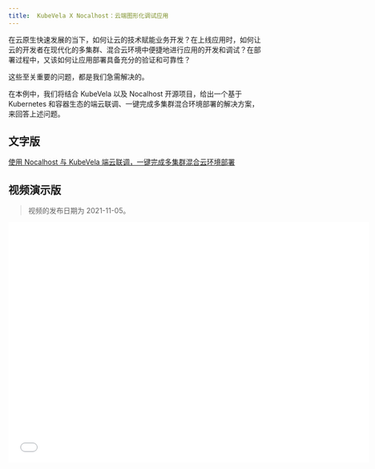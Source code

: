 ```yaml
---
title:  KubeVela X Nocalhost：云端图形化调试应用
---
```


在云原生快速发展的当下，如何让云的技术赋能业务开发？在上线应用时，如何让云的开发者在现代化的多集群、混合云环境中便捷地进行应用的开发和调试？在部署过程中，又该如何让应用部署具备充分的验证和可靠性？

这些至关重要的问题，都是我们急需解决的。

在本例中，我们将结合 KubeVela 以及 Nocalhost 开源项目，给出一个基于 Kubernetes 和容器生态的端云联调、一键完成多集群混合环境部署的解决方案，来回答上述问题。

## 文字版

[使用 Nocalhost 与 KubeVela 端云联调，一键完成多集群混合云环境部署](https://kubevela.io/zh/blog/2022/03/27/kubevela-with-nocalhost)

## 视频演示版

> 视频的发布日期为 2021-11-05。

<iframe height="480" width="720" src="//player.bilibili.com/player.html?aid=721472897&bvid=BV1mS4y1R7Ez&cid=436552361&page=1&high_quality=1" scrolling="no" border="0" frameborder="no" framespacing="0" allowfullscreen="true"> </iframe>
